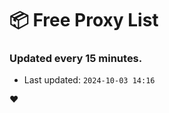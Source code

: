 # :package: Free Proxy List
### Updated every 15 minutes.

- Last updated: `2024-10-03 14:16`

:heart:
